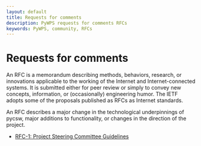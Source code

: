 ```yaml
---
layout: default
title: Requests for comments
description: PyWPS requests for comments RFCs
keywords: PyWPS, community, RFCs
---
```


# Requests for comments

An RFC is a memorandum describing methods, behaviors, research, or innovations
applicable to the working of the Internet and Internet-connected systems. It is
submitted either for peer review or simply to convey new concepts, information,
or (occasionally) engineering humor. The IETF adopts some of the proposals
published as RFCs as Internet standards.

An RFC describes a major change in the technological underpinnings of pycsw,
major additions to functionality, or changes in the direction of the project.

* [RFC-1: Project Steering Committee Guidelines](rfc-1)
